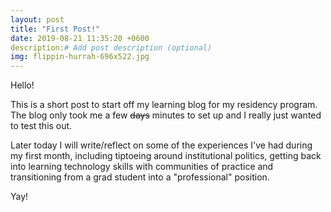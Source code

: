 ```yaml
---
layout: post
title: "First Post!"
date: 2019-08-21 11:35:20 +0600
description:# Add post description (optional)
img: flippin-hurrah-696x522.jpg
---
```

Hello!

This is a short post to start off my learning blog for my residency program. The blog only took me a few ~~days~~ minutes to set up and I really just wanted to test this out.

Later today I will write/reflect on some of the experiences I've had during my first month, including tiptoeing around institutional politics, getting back into learning technology skills with communities of practice and transitioning from a grad student into a "professional" position. 

Yay!